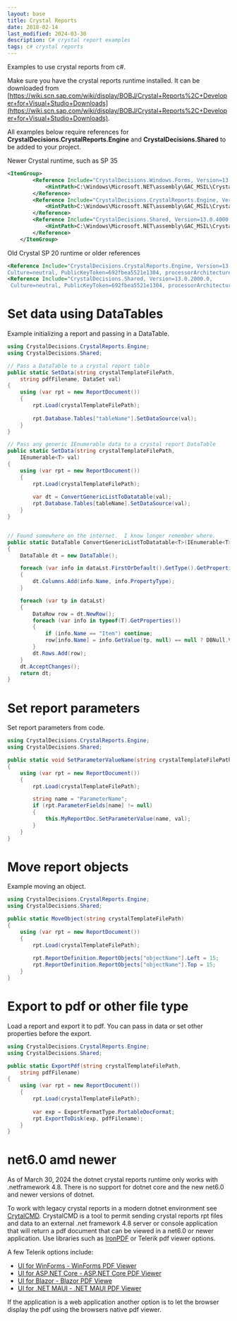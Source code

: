 ```yaml
---
layout: base
title: Crystal Reports
date: 2018-02-14
last_modified: 2024-03-30
description: C# crystal report examples
tags: c# crystal reports
---
```


Examples to use crystal reports from c#.

Make sure you have the crystal reports runtime installed.  It
can be downloaded from [https://wiki.scn.sap.com/wiki/display/BOBJ/Crystal+Reports%2C+Developer+for+Visual+Studio+Downloads](https://wiki.scn.sap.com/wiki/display/BOBJ/Crystal+Reports%2C+Developer+for+Visual+Studio+Downloads).

All examples below require references for __CrystalDecisions.CrystalReports.Engine__ and __CrystalDecisions.Shared__ to be added to your project.

Newer Crystal runtime, such as SP 35

```xml
<ItemGroup>
		<Reference Include="CrystalDecisions.Windows.Forms, Version=13.0.4000.0, Culture=neutral, PublicKeyToken=692fbea5521e1304, processorArchitecture=MSIL">
			<HintPath>C:\Windows\Microsoft.NET\assembly\GAC_MSIL\CrystalDecisions.Windows.Forms\v4.0_13.0.4000.0__692fbea5521e1304\CrystalDecisions.Windows.Forms.dll</HintPath>
		</Reference>
		<Reference Include="CrystalDecisions.CrystalReports.Engine, Version=13.0.4000.0, Culture=neutral, PublicKeyToken=692fbea5521e1304, processorArchitecture=MSIL">
			<HintPath>C:\Windows\Microsoft.NET\assembly\GAC_MSIL\CrystalDecisions.CrystalReports.Engine\v4.0_13.0.4000.0__692fbea5521e1304\CrystalDecisions.CrystalReports.Engine.dll</HintPath>
		</Reference>
		<Reference Include="CrystalDecisions.Shared, Version=13.0.4000.0, Culture=neutral, PublicKeyToken=692fbea5521e1304, processorArchitecture=MSIL">
			<HintPath>C:\Windows\Microsoft.NET\assembly\GAC_MSIL\CrystalDecisions.Shared\v4.0_13.0.4000.0__692fbea5521e1304\CrystalDecisions.Shared.dll</HintPath>
		</Reference>
	</ItemGroup>
```

Old Crystal SP 20 runtime or older references
```xml
<Reference Include="CrystalDecisions.CrystalReports.Engine, Version=13.0.2000.0, 
Culture=neutral, PublicKeyToken=692fbea5521e1304, processorArchitecture=MSIL" />
<Reference Include="CrystalDecisions.Shared, Version=13.0.2000.0,
 Culture=neutral, PublicKeyToken=692fbea5521e1304, processorArchitecture=MSIL" />
```

# Set data using DataTables

Example initializing a report and passing in a DataTable.

```cs
using CrystalDecisions.CrystalReports.Engine;
using CrystalDecisions.Shared;

// Pass a DataTable to a crystal report table
public static SetData(string crystalTemplateFilePath, 
    string pdfFilename, DataSet val)
{
    using (var rpt = new ReportDocument())
    {
        rpt.Load(crystalTemplateFilePath);
   
        rpt.Database.Tables["tableName"].SetDataSource(val);
    }
}

// Pass any generic IEnumerable data to a crystal report DataTable
public static SetData(string crystalTemplateFilePath, 
    IEnumerable<T> val)
{
    using (var rpt = new ReportDocument())
    {
        rpt.Load(crystalTemplateFilePath);
   
        var dt = ConvertGenericListToDatatable(val);
        rpt.Database.Tables[tableName].SetDataSource(val);
    }
}


// Found somewhere on the internet.  I know longer remember where.
public static DataTable ConvertGenericListToDatatable<T>(IEnumerable<T> dataLst)
{
    DataTable dt = new DataTable();

    foreach (var info in dataLst.FirstOrDefault().GetType().GetProperties())
    {
        dt.Columns.Add(info.Name, info.PropertyType);
    }

    foreach (var tp in dataLst)
    {
        DataRow row = dt.NewRow();
        foreach (var info in typeof(T).GetProperties())
        {
            if (info.Name == "Item") continue;
            row[info.Name] = info.GetValue(tp, null) == null ? DBNull.Value : info.GetValue(tp, null);
        }
        dt.Rows.Add(row);
    }
    dt.AcceptChanges();
    return dt;
}
```

# Set report parameters

Set report parameters from code.

```cs
using CrystalDecisions.CrystalReports.Engine;
using CrystalDecisions.Shared;

public static void SetParameterValueName(string crystalTemplateFilePath, object val)
{
    using (var rpt = new ReportDocument())
    {
        rpt.Load(crystalTemplateFilePath);

        string name = "ParameterName";
        if (rpt.ParameterFields[name] != null)
        {
            this.MyReportDoc.SetParameterValue(name, val);
        }
    }
}
```

# Move report objects

Example moving an object.

```cs
using CrystalDecisions.CrystalReports.Engine;
using CrystalDecisions.Shared;

public static MoveObject(string crystalTemplateFilePath)
{
    using (var rpt = new ReportDocument())
    {
        rpt.Load(crystalTemplateFilePath);
   
        rpt.ReportDefinition.ReportObjects["objectName"].Left = 15;
        rpt.ReportDefinition.ReportObjects["objectName"].Top = 15;
    }
}
```



# Export to pdf or other file type

Load a report and export it to pdf.  You can pass in data or set other properties before the export.

```cs
using CrystalDecisions.CrystalReports.Engine;
using CrystalDecisions.Shared;

public static ExportPdf(string crystalTemplateFilePath, 
    string pdfFilename)
{
    using (var rpt = new ReportDocument())
    {
        rpt.Load(crystalTemplateFilePath);
   
        var exp = ExportFormatType.PortableDocFormat;
        rpt.ExportToDisk(exp, pdfFilename);
    }
}
```


# net6.0 amd newer

As of March 30, 2024 the dotnet crystal reports runtime only works with .netframework 4.8.  There is no support for dotnet core and the new net6.0 and newer versions of dotnet.

To work with legacy crystal reports in a modern dotnet environment see [CrytalCMD](https://github.com/majorsilence/CrystalCmd).  CrystalCMD is a tool to permit sending crystal reports rpt files and data to an external .net framework 4.8 server or console application that will return a pdf document that can be viewed in a net6.0 or newer application.  Use libraries such as [IronPDF](https://ironpdf.com/blog/using-ironpdf/pdf-viewer-csharp-windows-application-tutorial/) or Telerik pdf viewer options.

A few Telerik options include:
- [UI for WinForms - WinForms PDF Viewer](https://www.telerik.com/products/winforms/pdf-viewer.aspx)
- [UI for ASP.NET Core - ASP.NET Core PDF Viewer](https://www.telerik.com/aspnet-core-ui/pdf-viewer)
- [UI for Blazor - Blazor PDF Viewe](https://www.telerik.com/blazor-ui/pdf-viewer)
- [UI for .NET MAUI - .NET MAUI PDF Viewer](https://www.telerik.com/maui-ui/pdf-viewer)

If the application is a web application another option is to let the browser display the pdf using the browsers native pdf viewer.